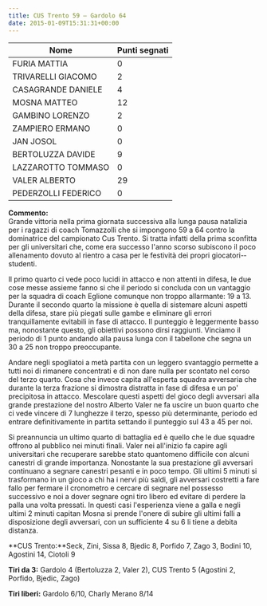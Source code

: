 ```yaml
---
title: CUS Trento 59 – Gardolo 64
date: 2015-01-09T15:31:31+00:00
---
```

| **Nome** | **Punti segnati** |
| -------- | ----------------- |
| FURIA MATTIA | 0 |
| TRIVARELLI GIACOMO | 2 |
| CASAGRANDE DANIELE | 4 |
| MOSNA MATTEO | 12 |
| GAMBINO LORENZO | 2 |
| ZAMPIERO ERMANO | 0 |
| JAN JOSOL | 0 |
| BERTOLUZZA DAVIDE | 9 |
| LAZZAROTTO TOMMASO | 0 |
| VALER ALBERTO | 29 |
| PEDERZOLLI FEDERICO | 0 |

**Commento:**  
Grande vittoria nella prima giornata successiva alla lunga pausa natalizia per i ragazzi di coach Tomazzolli che si impongono 59 a 64 contro la dominatrice del campionato Cus Trento. Si tratta infatti della prima sconfitta per gli universitari che, come era successo l'anno scorso subiscono il poco allenamento dovuto al rientro a casa per le festività dei propri giocatori-­studenti.

Il primo quarto ci vede poco lucidi in attacco e non attenti in difesa, le due cose messe assieme fanno si che il periodo si concluda con un vantaggio per la squadra di coach Eglione comunque non troppo allarmante: 19 a 13.  
Durante il secondo quarto la missione è quella di sistemare alcuni aspetti della difesa, stare più piegati sulle gambe e eliminare gli errori tranquillamente evitabili in fase di attacco. Il punteggio è leggermente basso ma, nonostante questo, gli obiettivi possono dirsi raggiunti. Vinciamo il periodo di 1 punto andando alla pausa lunga con il tabellone che segna un 30 a 25 non troppo preoccupante.

Andare negli spogliatoi a metà partita con un leggero svantaggio permette a tutti noi di rimanere concentrati e di non dare nulla per scontato nel corso del terzo quarto. Cosa che invece capita all'esperta squadra avversaria che durante la terza frazione si dimostra distratta in fase di difesa e un po' precipitosa in attacco. Mescolare questi aspetti del gioco degli avversari alla grande prestazione del nostro Alberto Valer ne fa uscire un buon quarto che ci vede vincere di 7 lunghezze il terzo, spesso più determinante, periodo ed entrare definitivamente in partita settando il punteggio sul 43 a 45 per noi.

Si preannuncia un ultimo quarto di battaglia ed è quello che le due squadre offrono al pubblico nei minuti finali. Valer nei all'inizio fa capire agli universitari che recuperare sarebbe stato quantomeno difficile con alcuni canestri di grande importanza. Nonostante la sua prestazione gli avversari continuano a segnare canestri pesanti e in poco tempo. Gli ultimi 5 minuti si trasformano in un gioco a chi ha i nervi più saldi, gli avversari costretti a fare fallo per fermare il cronometro e cercare di segnare nel possesso successivo e noi a dover segnare ogni tiro libero ed evitare di perdere la palla una volta pressati. In questi casi l'esperienza viene a galla e negli ultimi 2 minuti capitan Mosna si prende l'onere di subire gli ultimi falli a disposizione degli avversari, con un sufficiente 4 su 6 li tiene a debita distanza.

**CUS Trento:**Seck, Zini, Sissa 8, Bjedic 8, Porfido 7, Zago 3, Bodini 10, Agostini 14, Ciotoli 9

**Tiri da 3:** Gardolo 4 (Bertoluzza 2, Valer 2), CUS Trento 5 (Agostini 2, Porfido, Bjedic, Zago)

**Tiri liberi:** Gardolo 6/10, Charly Merano 8/14